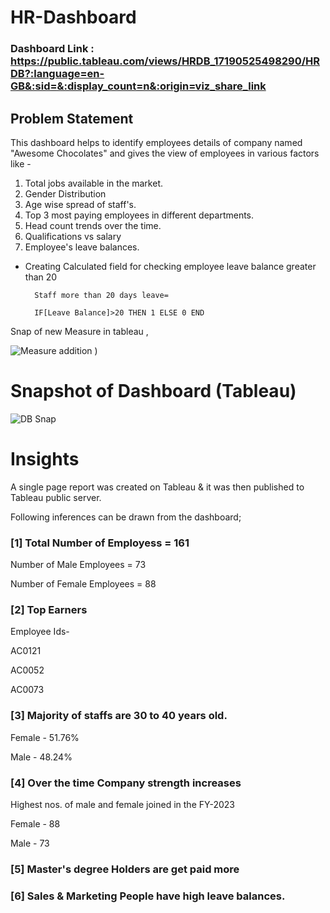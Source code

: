 # HR-Dashboard

### Dashboard Link : https://public.tableau.com/views/HRDB_17190525498290/HRDB?:language=en-GB&:sid=&:display_count=n&:origin=viz_share_link

## Problem Statement

This dashboard helps to identify employees details of company named "Awesome Chocolates" and gives the view of employees in various factors like - 
1. Total jobs available in the market.
2. Gender Distribution
3. Age wise spread of staff's.
4. Top 3 most paying employees in different departments.
5. Head count trends over the time.
6. Qualifications vs salary 
7. Employee's leave balances.


- Creating Calculated field for checking employee leave balance greater than 20

       
        Staff more than 20 days leave= 
        
        IF[Leave Balance]>20 THEN 1 ELSE 0 END
        
Snap of new Measure in tableau ,

![Measure addition](https://github.com/prakashkathait/Tableau-Project1-/assets/166843819/7600db46-484d-40af-a021-aac126c9d87d)
)

# Snapshot of Dashboard (Tableau)

![DB Snap](https://github.com/prakashkathait/Tableau-Project1-/assets/166843819/2edb8d27-eedb-496a-90d1-93084447d87d)




# Insights

A single page report was created on Tableau & it was then published to Tableau public server.

Following inferences can be drawn from the dashboard;

### [1] Total Number of Employess = 161
   
   Number of Male Employees = 73

   Number of Female Employees = 88
           
### [2] Top Earners 
Employee Ids- 

AC0121

AC0052

AC0073

  
 ### [3] Majority of staffs are 30 to 40 years old.

 Female - 51.76%

 Male - 48.24%

 ### [4] Over the time Company strength increases 
        
 Highest nos. of male and female joined in the FY-2023
 
 Female - 88
 
 Male - 73
 
 ### [5] Master's degree Holders are get paid more
 
  ### [6] Sales & Marketing People have high leave balances.
